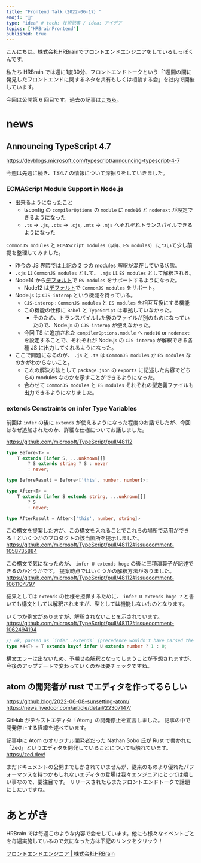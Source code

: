 ```yaml
---
title: "Frontend Talk（2022-06-17）"
emoji: "🧠"
type: "idea" # tech: 技術記事 / idea: アイデア
topics: ["HRBrainFrontend"]
published: true
---
```


<!-- prettier-ignore-start -->
<!-- textlint-disable -->
こんにちは。株式会社HRBrainでフロントエンドエンジニアをしているしっぽくんです。

私たち HRBrain では週に1度30分、フロントエンドトークという「1週間の間に発見したフロントエンドに関するネタを共有もしくは相談する会」を社内で開催しています。  

今回は公開第 6 回目です。過去の記事は[こちら](https://zenn.dev/topics/hrbrainfrontend)。
<!-- textlint-enable -->
<!-- prettier-ignore-end -->

# news

## Announcing TypeScript 4.7

https://devblogs.microsoft.com/typescript/announcing-typescript-4-7

今週は先週に続き、TS4.7 の情報について深掘りをしていきました。

### ECMAScript Module Support in Node.js

- 出来るようになったこと
  - tsconfig の `compilerOptions` の `module` に `node16` と `nodenext` が設定できるようになった
  - `.ts` → `.js`, `.cts` → `.cjs`, `.mts` → `.mjs` へそれぞれトランスパイルできるようになった

`CommonJS modules` と `ECMAScript modules（以降、ES modules）` について少し前提を整理してみました。

- 昨今の JS 界隈では上記の 2 つの modules 解釈が混在している状態。
- `.cjs` は `CommonJS modules` として、 `.mjs` は `ES modules` として解釈される。
- Node14 から[デフォルト](https://nodejs.org/dist./v14.10.0/docs/api/esm.html#esm_enabling)で `ES modules` をサポートするようになった。
  - Node12 は[デフォルト](https://nodejs.org/docs/latest-v12.x/api/esm.html#esm_enabling)で `CommonJS modules` をサポート。
- Node.js は `CJS-interop` という機能を持っている。
  - `CJS-interop` : `CommonJS modules` と `ES modules` を相互互換にする機能
  - この機能の仕様に `Babel` と `TypeScript` は準拠していなかった。
    - そのため、トランスパイルした後のファイルが別のものになっていたので、Node.js の `CJS-interop` が使えなかった。
  - 今回 TS に追加された `compilerOptions.module` へ `node16` or `nodenext` を設定することで、それぞれが Node.js の `CJS-interop` が解釈できる各種 JS に出力してくれるようになった。
- ここで問題になるのが、 `.js` と `.ts` は `CommonJS modules` か `ES modules` なのかがわからないこと。
  - これの解決方法として `package.json` の `exports` に記述した内容でどちらの modules なのかを示すことができるようになった。
  - 合わせて `CommonJS modules` と `ES modules` それぞれの型定義ファイルも出力できるようになりました。

### extends Constraints on infer Type Variables

前回は `infer` の後に `extends` が使えるようになった程度のお話でしたが、今回はなぜ追加されたのか、詳細な仕様についてお話しました。

https://github.com/microsoft/TypeScript/pull/48112

```ts
type Before<T> =
    T extends [infer S, ...unknown[]]
        ? S extends string ? S : never
        : never;

type BeforeResult = Before<['this', number, number]>;

type After<T> =
    T extends [infer S extends string, ...unknown[]]
        ? S
        : never;

type AfterResult = After<['this', number, string]>
```

この構文を提案した方が、この構文を入れることでこれらの場所で活用ができる！といくつかのプロダクトの該当箇所を提示しました。
https://github.com/microsoft/TypeScript/pull/48112#issuecomment-1058735884

この構文で気になったのが、 `infer U extends hoge` の後に三項演算子が記述できるのかどうかです。
提案時点ではいくつかの解釈方法がありました。
https://github.com/microsoft/TypeScript/pull/48112#issuecomment-1061104797

結果としては `extends` の仕様を担保するために、 `infer U extends hoge ?` と書いても構文としては解釈されますが、型としては機能しないものとなります。

いくつか例文がありますが、解釈されないことを示されています。
https://github.com/microsoft/TypeScript/pull/48112#issuecomment-1062494194

```ts
// ok, parsed as `infer..extends` (precedence wouldn't have parsed the `?` as part of a type operator)
type X4<T> = T extends keyof infer U extends number ? 1 : 0;
```

構文エラーは出ないため、予期せぬ解釈となってしまうことが予想されますが、今後のアップデートで変わっていくのかは要チェックですね。

## atom の開発者が rust でエディタを作ってるらしい

https://github.blog/2022-06-08-sunsetting-atom/
https://news.livedoor.com/article/detail/22307147/

GitHub がテキストエディタ「Atom」の開発停止を宣言しました。
記事の中で開発停止する経緯を述べています。

記事中に Atom のオリジナル開発者だった Nathan Sobo 氏が Rust で書かれた「Zed」というエディタを開発していることについても触れています。
https://zed.dev/

まだドキュメントの公開までしかされていませんが、従来のものより優れたパフォーマンスを持つかもしれないエディタの登場は我々エンジニアにとっては嬉しい事なので、要注目です。
リリースされたらまたフロントエンドトークで話題にしたいですね。

<!-- prettier-ignore-start -->
<!-- textlint-disable -->
# あとがき
HRBrain では毎週このような内容で会をしています。他にも様々なイベントごとを毎週実施しているので気になった方は下記のリンクをクリック！

[フロントエンドエンジニア | 株式会社HRBrain](https://hrmos.co/pages/hrbrain/jobs/2110210)
<!-- textlint-enable -->
<!-- prettier-ignore-end -->
